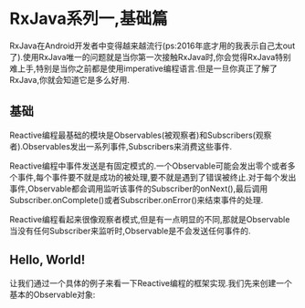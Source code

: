 # RxJava系列一,基础篇

RxJava在Android开发者中变得越来越流行(ps:2016年底才用的我表示自己太out了).使用RxJava唯一的问题就是当你第一次接触RxJava时,你会觉得RxJava特别难上手,特别是当你之前都是使用imperative编程语言.但是一旦你真正了解了RxJava,你就会知道它是多么好用.

## 基础
Reactive编程最基础的模块是Observables(被观察者)和Subscribers(观察者).Observables发出一系列事件,Subscribers来消费这些事件.

Reactive编程中事件发送是有固定模式的.一个Observable可能会发出零个或者多个事件,每个事件要不就是成功的被处理,要不就是遇到了错误被终止.对于每个发出事件,Observable都会调用监听该事件的Subscriber的onNext(),最后调用Subscriber.onComplete()或者Subscriber.onError()来结束事件的处理.

Reactive编程看起来很像观察者模式,但是有一点明显的不同,那就是Observable当没有任何Subscriber来监听时,Observable是不会发送任何事件的.

## Hello, World!

让我们通过一个具体的例子来看一下Reactive编程的框架实现.我们先来创建一个基本的Observable对象:
```java

```